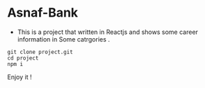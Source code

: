 # Asnaf-Bank
- This is a project that written in Reactjs and shows some career information in Some catrgories .
```
git clone project.git
cd project
npm i
```
Enjoy it !
